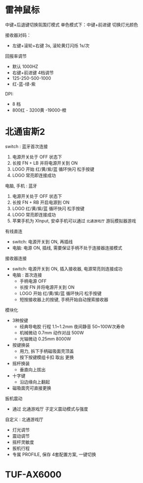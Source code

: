# 雷神鼠标


中键+后退键切换氛围灯模式
单色模式下：中键+前进键 切换灯光颜色


接收器对码：
* 左键+滚轮+右键 3s, 滚轮黄灯闪烁 1s/次 

回报率调节
* 默认 1000HZ
* 右键+前进键 4档调节
* 125-250-500-1000
* 红-蓝-绿-紫

DPI:
* 8 档
* 800红 - 3200黄 -19000-橙


# 北通宙斯2


switch : 蓝牙首次连接
1. 电源开关处于 OFF 状态下
2. 长按 FN + LB 并将电源开关到 ON
3. LOGO 开始 红/黄/紫/蓝 循环快闪 松手按键
4. LOGO 常亮即连接成功

电脑, 手机 : 蓝牙
1. 电源开关处于 OFF 状态下
2. 长按 FN + RB 开启电源到 ON
3. LOGO 红/黄/紫/蓝 循环快闪 松手按键
4. LOGO 常亮即连接成功
5. 苹果手机为 XInput, 安卓手机可以通过 `北通游戏厅` 游玩模拟器游戏


有线直连 
* switch: 电源开关到 ON, 再插线
* 电脑: 电源 ON, 插线, 需要保证手柄不处于连接器连接模式

接收器连接
* switch: 电源开关到 ON, 插入接收器, 电源常亮则连接成功
* 电脑  : 首次连接
  * 手柄电源 OFF
  * 长按 FN 并将电源开关到 ON
  * LOGO 开始 红/黄/紫/蓝 循环快闪 松手按键
  * 短按接收器上的按键, 手柄开始自动搜索接收器


模块化
* 3种按键
  * 经典导电胶      行程 1.1~1.2mm  夜间静音  50~100W次寿命
  * 机械微动        0.7mm           动作对战  500W
  * 光轴微动        0.25mm          8000W
* 按键换装
  * 用力, 拆下手柄磁吸面壳顶盖
  * 按下按键模组卡扣 取出 更换
* 摇杆换装
  * 垂直向上拔出
* 十字键
  * 沿边缘向上翻起
* 磁吸面壳可直接更换

扳机震动
* 通过 北通游戏厅 子定义震动模式与强度

自定义 : 北通游戏厅
* 灯光调节
* 震动调节
* 摇杆灵敏度
* 扳机行程
* 专属 PROFILE, 保存 4套配置方案, 一键切换

# TUF-AX6000



